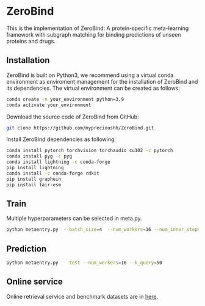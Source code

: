 # ZeroBind
This is the implementation of ZeroBind: A protein-specific meta-learning framework with subgraph matching for binding predictions of unseen proteins and drugs.
## Installation
ZeroBind is built on Python3, we recommend using a virtual conda environment as enviroment management for the installation of ZeroBind and its dependencies. The virtual environment can be created as follows:
```bash
conda create -n your_environment python=3.9
conda activate your_environment
```
Download the source code of ZeroBind from GitHub:
```bash
git clone https://github.com/myprecioushh/ZeroBind.git
```
Install ZeroBind dependencies as following:
```bash
conda install pytorch torchvision torchaudio cu102 -c pytorch
conda install pyg -c pyg
conda install lightning -c conda-forge
pip install lightning
conda install -c conda-forge rdkit
pip install graphein
pip install fair-esm
```
## Train
Multiple hyperparameters can be selected in meta.py. 
```bash
python metaentry.py  --batch_size=4  --num_workers=16 --num_inner_steps=5 --k_query=50
```
## Prediction
```bash
python metaentry.py  --test --num_workers=16 --k_query=50
```
## Online service
Online retrieval service and benchmark datasets are in [here](http://www.csbio.sjtu.edu.cn/bioinf/ZeroBind/index.html).
